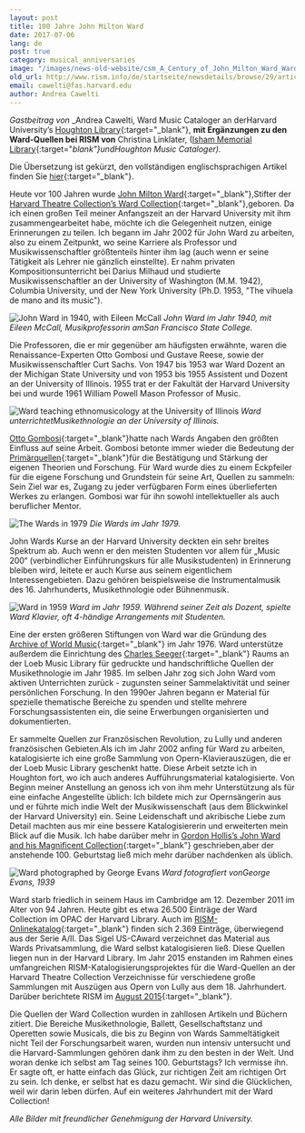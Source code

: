 ```yaml
---
layout: post
title: 100 Jahre John Milton Ward
date: 2017-07-06
lang: de
post: true
category: musical_anniversaries
image: "/images/news-old-website/csm_A_Century_of_John_Milton_Ward_Ward_with_Seeger_768x750_44af6f1b19.jpg"
old_url: http://www.rism.info/de/startseite/newsdetails/browse/29/article/64/a-century-of-john-milton-ward.html
email: cawelti@fas.harvard.edu
author: Andrea Cawelti
---
```


_Gastbeitrag von_ _Andrea Cawelti, Ward Music Cataloger an derHarvard University’s [Houghton Library](http://hcl.harvard.edu/houghton){:target="_blank"}, __mit Ergänzungen zu den Ward-Quellen bei RISM von__ Christina Linklater, ([Isham Memorial Library](http://hcl.harvard.edu/libraries/loebmusic/isham/index.cfm){:target="_blank"}undHoughton Music Cataloger)._

Die Übersetzung ist gekürzt, den vollständigen englischsprachigen Artikel finden Sie [hier](/library_collections/2017/07/06/a-century-of-john-milton-ward.html){:target="_blank"}.


Heute vor 100 Jahren wurde [John Milton Ward](https://en.wikipedia.org/wiki/John_Milton_Ward_IV){:target="_blank"},Stifter der [Harvard Theatre Collection’s Ward Collection](http://hcl.harvard.edu/libraries/houghton/collections/htc/index.cfm#overview){:target="_blank"},geboren. Da ich einen großen Teil meiner Anfangszeit an der Harvard University mit ihm zusammengearbeitet habe, möchte ich die Gelegenheit nutzen, einige Erinnerungen zu teilen. Ich begann im Jahr 2002 für John Ward zu arbeiten, also zu einem Zeitpunkt, wo seine Karriere als Professor und Musikwissenschaftler größtenteils hinter ihm lag (auch wenn er seine Tätigkeit als Lehrer nie gänzlich einstellte). Er nahm privaten Kompositionsunterricht bei Darius Milhaud und studierte Musikwissenschaftler an der University of Washington (M.M. 1942), Columbia University, und der New York University (Ph.D. 1953, "The vihuela de mano and its music").

![John Ward in 1940, with Eileen McCall](/resources-old-website/news/A_Century_of_John_Milton_Ward/A_Century_of_John_Milton_Ward_JohnMWard1940_592x604.jpg)
_John Ward im Jahr 1940, mit Eileen McCall, Musikprofessorin amSan Francisco State College._

Die Professoren, die er mir gegenüber am häufigsten erwähnte, waren die Renaissance-Experten Otto Gombosi und Gustave Reese, sowie der Musikwissenschaftler Curt Sachs. Von 1947 bis 1953 war Ward Dozent an der Michigan State University und von 1953 bis 1955 Assistent und Dozent an der University of Illinois. 1955 trat er der Fakultät der Harvard University bei und wurde 1961 William Powell Mason Professor of Music.

![Ward teaching ethnomusicology at the University of Illinois](/resources-old-website/news/A_Century_of_John_Milton_Ward/A_Century_of_John_Milton_Ward_WardUofILca1948_620x517.jpg)
_Ward unterrichtetMusikethnologie an der University of Illinois._

[Otto Gombosi](https://www.jstor.org/stable/931962?seq=1#page_scan_tab_contents){:target="_blank"}hatte nach Wards Angaben den größten Einfluss auf seine Arbeit. Gombosi betonte immer wieder die Bedeutung der [Primärquellen](http://www.loc.gov/teachers/usingprimarysources/){:target="_blank"}für die Bestätigung und Stärkung der eigenen Theorien und Forschung. Für Ward wurde dies zu einem Eckpfeiler für die eigene Forschung und Grundstein für seine Art, Quellen zu sammeln: Sein Ziel war es, Zugang zu jeder verfügbaren Form eines überlieferten Werkes zu erlangen. Gombosi war für ihn sowohl intellektueller als auch beruflicher Mentor.

![The Wards in 1979](/resources-old-website/news/A_Century_of_John_Milton_Ward/A_Century_of_John_Milton_Ward_Wards1979_615x614.jpg)
_Die Wards im Jahr 1979._

John Wards Kurse an der Harvard University deckten ein sehr breites Spektrum ab. Auch wenn er den meisten Studenten vor allem für „Music 200“ (verbindlicher Einführungskurs für alle Musikstudenten) in Erinnerung bleiben wird, leitete er auch Kurse aus seinem eigentlichem Interessengebieten. Dazu gehören beispielsweise die Instrumentalmusik des 16. Jahrhunderts, Musikethnologie oder Bühnenmusik.

![Ward in 1959](/resources-old-website/news/A_Century_of_John_Milton_Ward/A_Century_of_John_Milton_Ward_JohnMWard1959_568x465_01.jpg)
_Ward im Jahr 1959. Während seiner Zeit als Dozent, spielte Ward Klavier, oft 4-händige Arrangements mit Studenten._

Eine der ersten größeren Stiftungen von Ward war die Gründung des [Archive of World Music](http://hcl.harvard.edu/libraries/loebmusic/collections/archive.cfm){:target="_blank"} im Jahr 1976. Ward unterstütze außerdem die Einrichtung des [Charles Seeger](https://de.wikipedia.org/wiki/Charles_Seeger){:target="_blank"} Raums an der Loeb Music Library für gedruckte und handschriftliche Quellen der Musikethnologie im Jahr 1985. Im selben Jahr zog sich John Ward vom aktiven Unterrichten zurück - zugunsten seiner Sammelaktivität und seiner persönlichen Forschung. In den 1990er Jahren begann er Material für spezielle thematische Bereiche zu spenden und stellte mehrere Forschungsassistenten ein, die seine Erwerbungen organisierten und dokumentierten.

Er sammelte Quellen zur Französischen Revolution, zu Lully und anderen französischen Gebieten.Als ich im Jahr 2002 anfing für Ward zu arbeiten, katalogisierte ich eine große Sammlung von Opern-Klavierauszügen, die er der Loeb Music Library geschenkt hatte. Diese Arbeit setzte ich in Houghton fort, wo ich auch anderes Aufführungsmaterial katalogisierte. Von Beginn meiner Anstellung an genoss ich von ihm mehr Unterstützung als für eine einfache Angestellte üblich: Ich bildete mich zur Opernsängerin aus und er führte mich indie Welt der Musikwissenschaft (aus dem Blickwinkel der Harvard University) ein. Seine Leidenschaft und akribische Liebe zum Detail machten aus mir eine bessere Katalogisiererin und erweiterten mein Blick auf die Musik. Ich habe darüber mehr in [Gordon Hollis’s John Ward and his Magnificent Collection](http://id.lib.harvard.edu/aleph/012566662/catalog){:target="_blank"} geschrieben,aber der anstehende 100. Geburtstag ließ mich mehr darüber nachdenken als üblich.

![Ward photographed by George Evans](/resources-old-website/news/A_Century_of_John_Milton_Ward/A_Century_of_John_Milton_Ward_WardGeorgeEvans1939_426x535.jpg)
_Ward fotografiert vonGeorge Evans, 1939_

Ward starb friedlich in seinem Haus im Cambridge am 12. Dezember 2011 im Alter von 94 Jahren. Heute gibt es etwa 26.500 Einträge der Ward Collection im OPAC der Harvard Library. Auch im [RISM-Onlinekatalog](https://opac.rism.info/search?View=rism&siglum=US-CAward&Language=de){:target="_blank"} finden sich 2.369 Einträge, überwiegend aus der Serie A/II. Das Sigel US-CAward verzeichnet das Material aus Wards Privatsammlung, die Ward selbst katalogisieren ließ. Diese Quellen liegen nun in der Harvard Library. Im Jahr 2015 enstanden im Rahmen eines umfangreichen RISM-Katalogisierungsprojektes für die Ward-Quellen an der Harvard Theatre Collection Verzeichnisse für verschiedene große Sammlungen mit Auszügen aus Opern von Lully aus dem 18. Jahrhundert. Darüber berichtete RISM im [August 2015](/library_collections/2015/08/03/cataloguing-17th-and-18thcentury-manuscripts-of.html){:target="_blank"}.

Die Quellen der Ward Collection wurden in zahllosen Artikeln und Büchern zitiert. Die Bereiche Musikethnologie, Ballett, Gesellschaftstanz und Operetten sowie Musicals, die bis zu Beginn von Wards Sammeltätigkeit nicht Teil der Forschungsarbeit waren, wurden nun intensiv untersucht und die Harvard-Sammlungen gehören dank ihm zu den besten in der Welt. Und woran denke ich selbst am Tag seines 100. Geburtstags? Ich vermisse ihn. Er sagte oft, er hatte einfach das Glück, zur richtigen Zeit am richtigen Ort zu sein. Ich denke, er selbst hat es dazu gemacht. Wir sind die Glücklichen, weil wir darin leben dürfen. Auf ein weiteres Jahrhundert mit der Ward Collection!

_Alle Bilder mit freundlicher Genehmigung der Harvard University._
